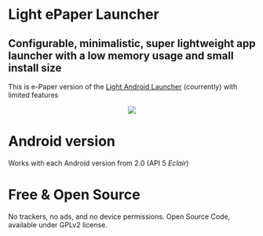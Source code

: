 Light ePaper Launcher
======================

Configurable, minimalistic, super lightweight app launcher with a low memory usage and small install size
---------------------------------------------------------------------------------------------------------

This is e-Paper version of the [Light Android Launcher](https://github.com/light-launcher/Light-Android-Launcher) (courrently) with limited features

<p align="center">
  <img src="https://github.com/postapczuk/Light-ePaper-Launcher/blob/master/preview.gif?raw=true" style="max-height:600px"/>
</p>

Android version
===============
Works with each Android version from 2.0 (API 5 _Eclair_)

Free & Open Source
==================
No trackers, no ads, and no device permissions. Open Source Code, available under GPLv2 license.
